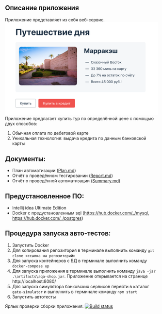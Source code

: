 ## Описание приложения

Приложение представляет из себя веб-сервис.
![img.png](img.png)
Приложение предлагает купить тур по определённой цене с помощью двух способов:

1. Обычная оплата по дебетовой карте
2. Уникальная технология: выдача кредита по данным банковской карты

## Документы:

- План автоматизации ([Plan.md](https://github.com/Ekaterina-Isabel/Diploma/blob/master/Plan.md))
- Отчёт о проведённом тестировании ([Report.md](https://github.com/Ekaterina-Isabel/Diploma/blob/master/Report.md))
- Отчёт о проведённой автоматизации ([Summary.md](https://github.com/Ekaterina-Isabel/Diploma/blob/master/Summary.md))

## Предустановленное ПО:

- Intellij idea Ultimate Edition
- Docker с предустановленным sql (https://hub.docker.com/_/mysql, https://hub.docker.com/_/postgres)

## Процедура запуска авто-тестов:

1. Запустить Docker
2. Для копирования репозитория в терминале выполнить команду `git clone <ссылка на репозиторий>`
3. Для запуска контейнеров с БД в терминале выполнить команду `docker-compose up`
4. Для запуска приложения в терминале выполнить команду `java -jar .\artifacts\aqa-shop.jar`. Приложение открывается на
   странице http://localhost:8080/
5. Для запуска симулятора банковских сервисов перейти в каталог `gate-simulator` и выполнить в терминале
   команду `npm start`
6. Запустить автотесты

Ярлык проверки сборки приложения:
[![Build status](https://ci.appveyor.com/api/projects/status/uaeifsae8kc9qw2o?svg=true)](https://ci.appveyor.com/project/Ekaterina-Isabel/diploma)

